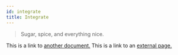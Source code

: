 ```yaml
---
id: integrate
title: Integrate
---
```


> Sugar, spice, and everything nice.

This is a link to [another document.](/docs/implement/build/build) This is a link to an [external page.](http://www.example.com)
